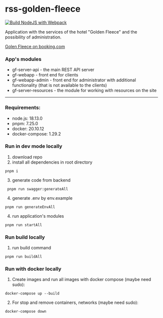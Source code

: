 # rss-golden-fleece

[![Build NodeJS with Webpack](https://github.com/tritonJS826/goldenFleece/actions/workflows/buildAll.yml/badge.svg)](https://github.com/tritonJS826/goldenFleece/actions/workflows/buildAll.yml)


Application with the services of the hotel "Golden Fleece" and the possibility of administration.

[Golen Fleece on booking.com](https://www.booking.com/hotel/ge/golden-fleece-kutaisi1.en-gb.html?label=golden-fleece-kutaisi1-PuaQq_ky5aWb1ZQ0gZZ0FQS541245730078%3Apl%3Ata%3Ap1%3Ap2%3Aac%3Aap%3Aneg%3Afi%3Atikwd-179416350486%3Alp9069844%3Ali%3Adec%3Adm%3Appccp%3DUmFuZG9tSVYkc2RlIyh9YXwxhKG0pUU-mcMVT-JwQpc&sid=796a669ccda304c03fa6e21b0fe80bf9&gclid=Cj0KCQiAq5meBhCyARIsAJrtdr7dXEfe6wLr9MY8jxzopxfmV0OIvFLkKYU9npE3u7y4rfcWbRSHopsaAkC7EALw_wcB&aid=311984&ucfs=1&arphpl=1&dest_id=900049994&dest_type=city&group_adults=2&req_adults=2&no_rooms=1&group_children=0&req_children=0&hpos=1&hapos=1&sr_order=popularity&srpvid=1808496b59f4008a&srepoch=1673951192&from=searchresults#hotelTmpl)
### App's modules

* gf-server-api - the main REST API server
* gf-webapp - front end for clients
* gf-webapp-admin - front end for administrator with additional functionality (that is not available to the clients)
* gf-server-resources - the module for working with resources on the site

___

### Requirements: 
* node.js: 18.13.0
* pnpm: 7.25.0
* docker: 20.10.12
* docker-compose: 1.29.2

### Run in dev mode locally
1. download repo
2. install all dependencies in root directory 

```pnpm i```

3. generate code from backend

``` pnpm run swagger:generateAll```

4. generate .env by env.example

```pnpm run generateEnvAll```

4. run application's modules

```pnpm run startAll```

### Run build locally

1. run build command

```pnpm run buildAll```

### Run with docker locally

1. Create images and run all images with docker compose (maybe need sudo):

```docker-compose up --build```

2. For stop and remove containers, networks (maybe need sudo):

```docker-compose down```
